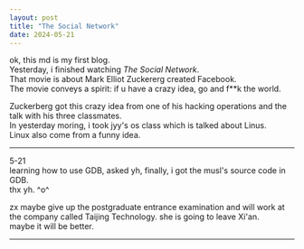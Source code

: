 ```yaml
---
layout: post
title: "The Social Network"
date: 2024-05-21
---
```


ok, this md is my first blog.    
Yesterday, i finished watching *The Social Network*.  
That movie is about Mark Elliot Zuckererg created Facebook.  
The movie conveys a spirit: if u have a crazy idea, go and f**k the world.  

Zuckerberg got this crazy idea from one of his hacking operations 
and the talk with his three classmates.    
In yesterday moring, i took jyy's os class which is talked about Linus.  
Linux also come from a funny idea.    

---
5-21  
learning how to use GDB, asked yh, finally, i got the musl's source code in GDB.  
thx yh. ^o^

zx maybe give up the postgraduate entrance examination and will work at the company called Taijing Technology.
she is going to leave Xi'an.  
maybe it will be better.   

---



